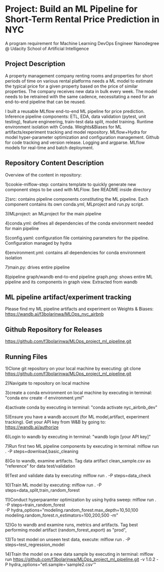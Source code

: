 # Project: Build an ML Pipeline for Short-Term Rental Price Prediction in NYC

A program requirement for Machine Learning DevOps Engineer Nanodegree @ Udacity School of Artificial Intelligence

## Project Description

A property management company renting rooms and properties for short periods of 
time on various rental platforms needs a ML model to estimate the typical price for a given property based 
on the price of similar properties. The company receives new data in bulk every week. The model needs 
to be retrained with the same cadence, necessitating a need for an end-to-end pipeline that can be reused.

I built a reusable MLflow end-to-end ML pipeline for price prediction. Inference pipeline components: ETL, EDA, data validation (pytest, unit testing), feature engineering, train-test data split, model training. Runtime environment isolation with Conda. Weights&Biases for ML artifacts/experiment tracking and model repository. MLflow+Hydra for model hyper-parameter optimization and configuration management. Github for code tracking and version release. Logging and argparse. MLflow models for real-time and batch deployment.


## Repository Content Description
Overview of the content in repository:

1)cookie-mlflow-step: contains template to quickly generate new component steps to be used with MLFlow. See README inside directory

2)src: contains pipeline components constituting the ML pipeline. Each component contains its own conda.yml, MLproject and run.py script.

3)MLproject: an MLproject for the main pipeline

4)conda.yml: defines all dependencies of the conda environment needed for main pipeline

5)config.yaml: configuration file containing parameters for the pipeline. Configuration managed by hydra

6)environment.yml: contains all dependencies for conda environment isolation

7)main.py: drives entire pipeline

8)pipeline graph/wandb end-to-end pipeline graph.png: shows entire ML pipeline and its components in graph view. Extracted from wandb

## ML pipeline artifact/experiment tracking
Please find my ML pipeline artifacts and experiment on Weights & Biases: https://wandb.ai/f3bolarinwa/MLOps_nyc_airbnb

## Github Repository for Releases
https://github.com/f3bolarinwa/MLOps_project_ml_pipeline.git

## Running Files
1)Clone git repository on your local machine by executing:
git clone https://github.com/f3bolarinwa/MLOps_project_ml_pipeline.git

2)Navigate to repository on local machine

3)create a conda environment on local machine by executing in terminal:
"conda env create -f environment.yml"

4)activate conda by executing in terminal:
"conda activate nyc_airbnb_dev"

5)Ensure you have a wandb account (for ML model,artifact, experiment tracking). Get your API key from W&B by going to: https://wandb.ai/authorize

6)Login to wandb by executing in terminal:
"wandb login [your API key]"

7)Run first two ML pipeline components by executing in terminal:
mlflow run . -P steps=download,basic_cleaning

8)Go to wandb, examine artifacts. Tag data artifact clean_sample.csv as "reference" for data test/validation

9)Test and validate data by executing:
mlflow run . -P steps=data_check

10)Train ML model by executing:
mlflow run . -P steps=data_split,train_random_forest

11)Conduct hyperparamter optimization by using hydra sweep:
mlflow run . \
  -P steps=train_random_forest \
  -P hydra_options="modeling.random_forest.max_depth=10,50,100 modeling.random_forest.n_estimators=100,200,500 -m"

12)Go to wandb and examine runs, metrics and artifacts. Tag best performing model artifact (random_forest_export) as "prod",

13)To test model on unseen test data, execute:
mlflow run . -P steps=test_regression_model

14)Train the model on a new data sample by executing in terminal:
mlflow run https://github.com/f3bolarinwa/MLOps_project_ml_pipeline.git -v 1.0.2 -P hydra_options="etl.sample='sample2.csv'"
